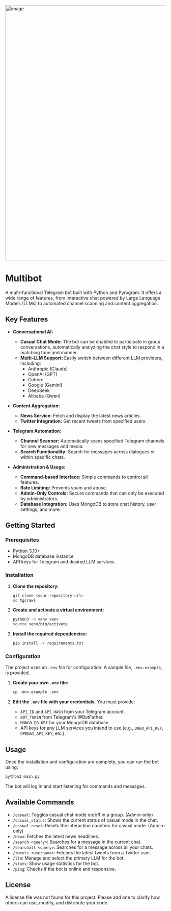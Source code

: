 
<img width="2080" height="800" alt="image" src="https://github.com/user-attachments/assets/bfa0b063-2014-4ac4-97b8-a4d8af2b2c96" />


# Multibot

A multi-functional Telegram bot built with Python and Pyrogram. It offers a wide range of features, from interactive chat powered by Large Language Models (LLMs) to automated channel scanning and content aggregation.

## Key Features

- **Conversational AI:** 
    - **Casual Chat Mode:** The bot can be enabled to participate in group conversations, automatically analyzing the chat style to respond in a matching tone and manner.
    - **Multi-LLM Support:** Easily switch between different LLM providers, including:
        - Anthropic (Claude)
        - OpenAI (GPT)
        - Cohere
        - Google (Gemini)
        - DeepSeek
        - Alibaba (Qwen)

- **Content Aggregation:**
    - **News Service:** Fetch and display the latest news articles.
    - **Twitter Integration:** Get recent tweets from specified users.

- **Telegram Automation:**
    - **Channel Scanner:** Automatically scans specified Telegram channels for new messages and media.
    - **Search Functionality:** Search for messages across dialogues or within specific chats.

- **Administration & Usage:**
    - **Command-based Interface:** Simple commands to control all features.
    - **Rate Limiting:** Prevents spam and abuse.
    - **Admin-Only Controls:** Secure commands that can only be executed by administrators.
    - **Database Integration:** Uses MongoDB to store chat history, user settings, and more.

## Getting Started

### Prerequisites

- Python 3.10+
- MongoDB database instance
- API keys for Telegram and desired LLM services

### Installation

1.  **Clone the repository:**
    ```bash
    git clone <your-repository-url>
    cd tgcrawl
    ```

2.  **Create and activate a virtual environment:**
    ```bash
    python3 -m venv venv
    source venv/bin/activate
    ```

3.  **Install the required dependencies:**
    ```bash
    pip install -r requirements.txt
    ```

### Configuration

The project uses an `.env` file for configuration. A sample file, `.env.example`, is provided.

1.  **Create your own `.env` file:**
    ```bash
    cp .env.example .env
    ```

2.  **Edit the `.env` file with your credentials.** You must provide:
    - `API_ID` and `API_HASH` from your Telegram account.
    - `BOT_TOKEN` from Telegram's @BotFather.
    - `MONGO_DB_URI` for your MongoDB database.
    - API keys for any LLM services you intend to use (e.g., `QWEN_API_KEY`, `OPENAI_API_KEY`, etc.).

## Usage

Once the installation and configuration are complete, you can run the bot using:

```bash
python3 main.py
```

The bot will log in and start listening for commands and messages.

## Available Commands

- `/casual`: Toggles casual chat mode on/off in a group. (Admin-only)
- `/casual_status`: Shows the current status of casual mode in the chat.
- `/casual_reset`: Resets the interaction counters for casual mode. (Admin-only)
- `/news`: Fetches the latest news headlines.
- `/search <query>`: Searches for a message in the current chat.
- `/searchall <query>`: Searches for a message across all your chats.
- `/tweets <username>`: Fetches the latest tweets from a Twitter user.
- `/llm`: Manage and select the primary LLM for the bot.
- `/stats`: Show usage statistics for the bot.
- `/ping`: Checks if the bot is online and responsive.

## License

A license file was not found for this project. Please add one to clarify how others can use, modify, and distribute your code.
